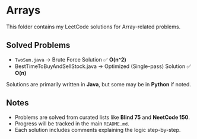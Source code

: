 # Arrays

This folder contains my LeetCode solutions for Array-related problems.  

## Solved Problems
- `TwoSum.java` → Brute Force Solution ✅ **O(n^2)**
- BestTimeToBuyAndSellStock.java → Optimized (Single-pass) Solution ✅ **O(n)**

Solutions are primarily written in **Java**, but some may be in **Python** if noted.  

## Notes
- Problems are solved from curated lists like **Blind 75** and **NeetCode 150**.  
- Progress will be tracked in the main `README.md`.  
- Each solution includes comments explaining the logic step-by-step.
